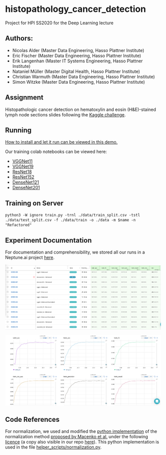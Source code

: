 # histopathology_cancer_detection
Project for HPI SS2020 for the Deep Learning lecture

## Authors:
* Nicolas Alder (Master Data Engineering, Hasso Plattner Institute)
* Eric Fischer (Master Data Engineering, Hasso Plattner Institute)
* Erik Langenhan (Master IT Systems Engineering, Hasso Plattner Institute)
* Nataniel Müller (Master Digital Health, Hasso Plattner Institute)
* Christian Warmuth (Master Data Engineering, Hasso Plattner Institute)
* Simon Witzke (Master Data Engineering, Hasso Plattner Institute)

## Assignment
Histopathologic cancer detection on hematoxylin and eosin (H\&E)-stained lymph node sections slides following the [Kaggle challenge](https://www.kaggle.com/c/histopathologic-cancer-detection).

## Running
[How to install and let it run can be viewed in this demo.](https://colab.research.google.com/drive/1ADuwEhJckgJQxXOp42X2fpj0DuDvU3XW?usp=sharing)

Our training colab notebooks can be viewed here:
* [VGGNet11](https://colab.research.google.com/drive/1lfhyK8n9yQuLZ3IC5TGXTAszDZ2MdEAq?usp=sharing)
* [VGGNet19](https://colab.research.google.com/drive/12nWoFbQWahVAjyh1iRCav0hV-EgHjxKB?usp=sharing)
* [ResNet18](https://colab.research.google.com/drive/1haDoIiA51HftiioXyFWYMi_tIj3wIDSY?usp=sharing)
* [ResNet152](https://colab.research.google.com/drive/1UrwvLjxo9StS9NUIj1sGOwO9LurMOal1?usp=sharing)
* [DenseNet121](https://colab.research.google.com/drive/17xaj6wSZunO4TxkJ_E457dwpdwy3X6Qu?usp=sharing)
* [DenseNet201](https://colab.research.google.com/drive/1iCdhbz7fglXh07hDT9IBzGAZD5o30jLp?usp=sharing)

## Training on Server

``` 
python3 -W ignore train.py -trnl ./data/train_split.csv -tstl ./data/test_split.csv -f ./data/train -o ./data -m $name -n "Refactored"

```

## Experiment Documentation

For documentation and comprehensibility, we stored all our runs in a Neptune.ai project [here](https://ui.neptune.ai/elangenhan/hcd-experiments/experiments?viewId=9ed5b62a-b40b-45fa-b091-81d23be85546). 


![Neptune Experiment Overview](exploration/neptune_overview.jpg?raw=true "Title")

![Neptune Experiment Details](exploration/neputune_graphs.jpg?raw=true "Title")


## Code References

For normalization, we used and modified the [python implementation](https://github.com/schaugf/HEnorm_python) of the normalization method [proposed by Macenko et al.](https://ieeexplore.ieee.org/document/5193250) under the following [licence](https://github.com/schaugf/HEnorm_python/blob/master/licence.txt) (a copy also visible in our repo [here](licence_normalization.txt)). This python implementation is used in the file [helper_scripts/normalization.py](helper_scripts/normalization.py).



